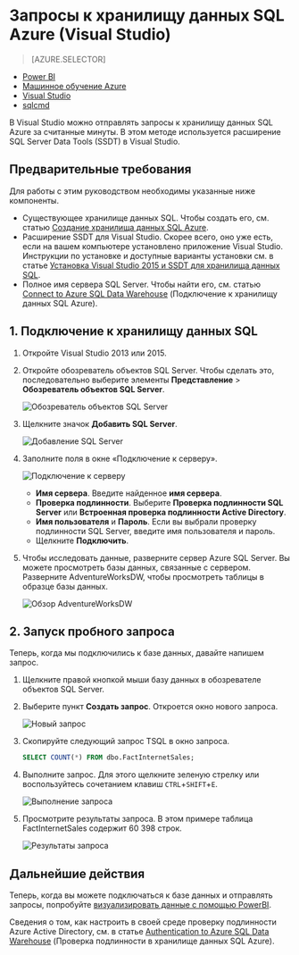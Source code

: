 <properties
   pageTitle="Запросы к хранилищу данных SQL Azure (Visual Studio) | Microsoft Azure"
   description="Отправка запросов к хранилищу данных SQL с помощью Visual Studio."
   services="sql-data-warehouse"
   documentationCenter="NA"
   authors="sonyam"
   manager="barbkess"
   editor=""/>

<tags
   ms.service="sql-data-warehouse"
   ms.devlang="NA"
   ms.topic="get-started-article"
   ms.tgt_pltfrm="NA"
   ms.workload="data-services"
   ms.date="06/16/2016"
   ms.author="sonyama;barbkess"/>

# Запросы к хранилищу данных SQL Azure (Visual Studio)

> [AZURE.SELECTOR]
- [Power BI](sql-data-warehouse-get-started-visualize-with-power-bi.md)
- [Машинное обучение Azure](sql-data-warehouse-get-started-analyze-with-azure-machine-learning.md)
- [Visual Studio](sql-data-warehouse-query-visual-studio.md)
- [sqlcmd](sql-data-warehouse-get-started-connect-sqlcmd.md) 

В Visual Studio можно отправлять запросы к хранилищу данных SQL Azure за считанные минуты. В этом методе используется расширение SQL Server Data Tools (SSDT) в Visual Studio.

## Предварительные требования

Для работы с этим руководством необходимы указанные ниже компоненты.

+ Существующее хранилище данных SQL. Чтобы создать его, см. статью [Создание хранилища данных SQL Azure][].
+ Расширение SSDT для Visual Studio. Скорее всего, оно уже есть, если на вашем компьютере установлено приложение Visual Studio. Инструкции по установке и доступные варианты установки см. в статье [Установка Visual Studio 2015 и SSDT для хранилища данных SQL][].
+ Полное имя сервера SQL Server. Чтобы найти его, см. статью [Connect to Azure SQL Data Warehouse][] \(Подключение к хранилищу данных SQL Azure).

## 1\. Подключение к хранилищу данных SQL

1. Откройте Visual Studio 2013 или 2015.
2. Откройте обозреватель объектов SQL Server. Чтобы сделать это, последовательно выберите элементы **Представление** > **Обозреватель объектов SQL Server**.

    ![Обозреватель объектов SQL Server][1]

3. Щелкните значок **Добавить SQL Server**.

    ![Добавление SQL Server][2]

4. Заполните поля в окне «Подключение к серверу».

    ![Подключение к серверу][3]

    - **Имя сервера**. Введите найденное **имя сервера**.
    - **Проверка подлинности**. Выберите **Проверка подлинности SQL Server** или **Встроенная проверка подлинности Active Directory**.
    - **Имя пользователя** и **Пароль**. Если вы выбрали проверку подлинности SQL Server, введите имя пользователя и пароль.
    - Щелкните **Подключить**.

5. Чтобы исследовать данные, разверните сервер Azure SQL Server. Вы можете просмотреть базы данных, связанные с сервером. Разверните AdventureWorksDW, чтобы просмотреть таблицы в образце базы данных.

    ![Обзор AdventureWorksDW][4]

## 2\. Запуск пробного запроса

Теперь, когда мы подключились к базе данных, давайте напишем запрос.

1. Щелкните правой кнопкой мыши базу данных в обозревателе объектов SQL Server.

2. Выберите пункт **Создать запрос**. Откроется окно нового запроса.

    ![Новый запрос][5]

3. Скопируйте следующий запрос TSQL в окно запроса.

    ```sql
    SELECT COUNT(*) FROM dbo.FactInternetSales;
    ```

4. Выполните запрос. Для этого щелкните зеленую стрелку или воспользуйтесь сочетанием клавиш `CTRL`+`SHIFT`+`E`.

    ![Выполнение запроса][6]

5. Просмотрите результаты запроса. В этом примере таблица FactInternetSales содержит 60 398 строк.

    ![Результаты запроса][7]

## Дальнейшие действия

Теперь, когда вы можете подключаться к базе данных и отправлять запросы, попробуйте [визуализировать данные с помощью PowerBI][].

Сведения о том, как настроить в своей среде проверку подлинности Azure Active Directory, см. в статье [Authentication to Azure SQL Data Warehouse][] \(Проверка подлинности в хранилище данных SQL Azure).

<!--Arcticles-->
[Connect to Azure SQL Data Warehouse]: sql-data-warehouse-connect-overview.md
[Создание хранилища данных SQL Azure]: sql-data-warehouse-get-started-provision.md
[Установка Visual Studio 2015 и SSDT для хранилища данных SQL]: sql-data-warehouse-install-visual-studio.md
[Authentication to Azure SQL Data Warehouse]: sql-data-warehouse-authentication.md
[визуализировать данные с помощью PowerBI]: sql-data-warehouse-get-started-visualize-with-power-bi.md

<!--Other-->
[Azure portal]: https://portal.azure.com

<!--Image references-->

[1]: media/sql-data-warehouse-query-visual-studio/open-ssdt.png
[2]: media/sql-data-warehouse-query-visual-studio/add-server.png
[3]: media/sql-data-warehouse-query-visual-studio/connection-dialog.png
[4]: media/sql-data-warehouse-query-visual-studio/explore-sample.png
[5]: media/sql-data-warehouse-query-visual-studio/new-query2.png
[6]: media/sql-data-warehouse-query-visual-studio/run-query.png
[7]: media/sql-data-warehouse-query-visual-studio/query-results.png

<!---HONumber=AcomDC_0622_2016-->